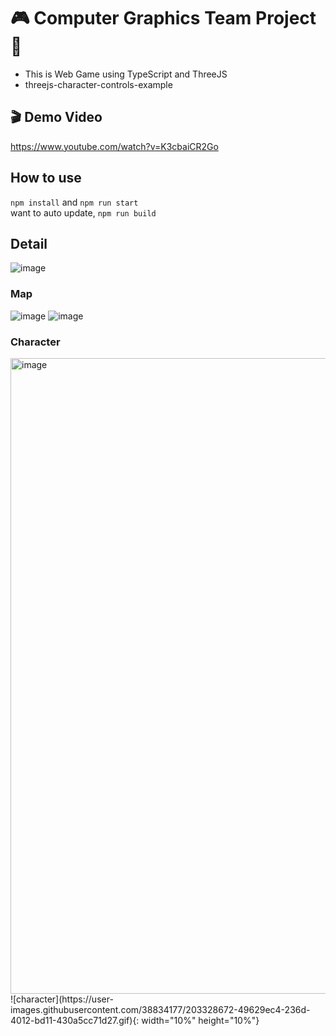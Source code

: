 # 🎮 Computer Graphics Team Project 🎯
- This is Web Game using TypeScript and ThreeJS
- threejs-character-controls-example

## 🎬 Demo Video
https://www.youtube.com/watch?v=K3cbaiCR2Go

## How to use 
`npm install` and `npm run start`  
 want to auto update, `npm run build`
 
## Detail

![image](https://user-images.githubusercontent.com/38834177/203323411-d4bec814-f5dd-4da8-8a78-935ed4458114.png)

### Map
![image](https://user-images.githubusercontent.com/38834177/203328048-c739d461-03e5-4210-bb7c-d3b07528c029.png)
![image](https://user-images.githubusercontent.com/38834177/203328133-041e9da6-cd90-4574-a0a9-6e987e76b21b.png)

### Character
<img width="1017" alt="image" src="https://user-images.githubusercontent.com/38834177/203328515-c28989ff-895d-499a-a079-e5d628670a99.png">
![character](https://user-images.githubusercontent.com/38834177/203328672-49629ec4-236d-4012-bd11-430a5cc71d27.gif){: width="10%" height="10%"}


 
 
